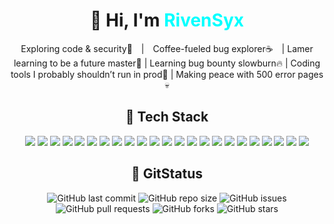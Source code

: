 <div align="center">

# 👋 Hi, I'm <span style="color:#00ffff;"><b>RivenSyx</b></span>

Exploring code & security🔐 | Coffee-fueled bug explorer☕ |  Lamer learning to be a future master🐛  |  Learning bug bounty slowburn🔥  |  Coding tools I probably shouldn’t run in prod🧪  |  Making peace with 500 error pages💀

## 🧰 Tech Stack

<p align="center">
  <img src="https://img.shields.io/badge/-HTML5-E34F26?logo=html5&logoColor=white">
  <img src="https://img.shields.io/badge/-CSS3-1572B6?logo=css3&logoColor=white">
  <img src="https://img.shields.io/badge/-JavaScript-F7DF1E?logo=javascript&logoColor=black">
  <img src="https://img.shields.io/badge/-PHP-777BB4?logo=php&logoColor=white">
  <img src="https://img.shields.io/badge/-Python-3776AB?logo=python&logoColor=white">
  <img src="https://img.shields.io/badge/-Bash-4EAA25?logo=gnu-bash&logoColor=white">
  <img src="https://img.shields.io/badge/-Linux-FCC624?logo=linux&logoColor=black">
  <img src="https://img.shields.io/badge/-MySQL-4479A1?logo=mysql&logoColor=white">
  <img src="https://img.shields.io/badge/-SQLite-003B57?logo=sqlite&logoColor=white">
  <img src="https://img.shields.io/badge/-Node.js-339933?logo=nodedotjs&logoColor=white">
  <img src="https://img.shields.io/badge/-React-61DAFB?logo=react&logoColor=black">
  <img src="https://img.shields.io/badge/-Bootstrap-7952B3?logo=bootstrap&logoColor=white">
  <img src="https://img.shields.io/badge/-Tailwind_CSS-38B2AC?logo=tailwind-css&logoColor=white">
  <img src="https://img.shields.io/badge/-Laravel-FF2D20?logo=laravel&logoColor=white">
  <img src="https://img.shields.io/badge/-CodeIgniter-E44D26?logo=codeigniter&logoColor=white">
  <img src="https://img.shields.io/badge/-Nginx-009639?logo=nginx&logoColor=white">
  <img src="https://img.shields.io/badge/-Apache-D22128?logo=apache&logoColor=white">
  <img src="https://img.shields.io/badge/-VSCode-007ACC?logo=visual-studio-code&logoColor=white">
  <img src="https://img.shields.io/badge/-Git-F05032?logo=git&logoColor=white">
  <img src="https://img.shields.io/badge/-GitHub-181717?logo=github&logoColor=white">
  <img src="https://img.shields.io/badge/-Postman-FF6C37?logo=postman&logoColor=white">
  <img src="https://img.shields.io/badge/-Docker-2496ED?logo=docker&logoColor=white">
  <img src="https://img.shields.io/badge/-Figma-F24E1E?logo=figma&logoColor=white">
</p>

## 🎯 GitStatus

![GitHub last commit](https://img.shields.io/github/last-commit/lucenbyte/ArchiLogs?style=flat-square)
![GitHub repo size](https://img.shields.io/github/repo-size/lucenbyte/ArchiLogs?style=flat-square)
![GitHub issues](https://img.shields.io/github/issues/lucenbyte/ArchiLogs?style=flat-square)
![GitHub pull requests](https://img.shields.io/github/issues-pr/lucenbyte/ArchiLogs?style=flat-square)
![GitHub forks](https://img.shields.io/github/forks/lucenbyte/ArchiLogs?style=flat-square)
![GitHub stars](https://img.shields.io/github/stars/lucenbyte/ArchiLogs?style=flat-square)

</div>
